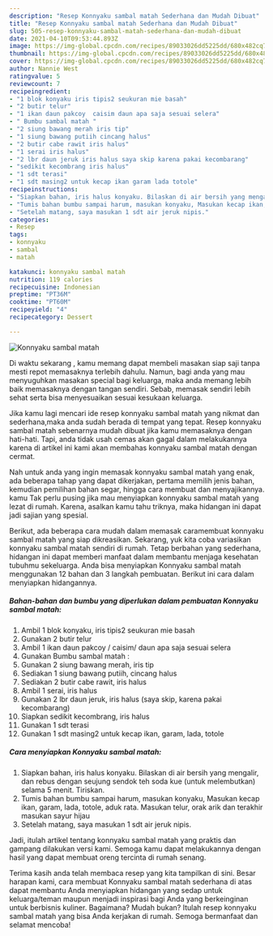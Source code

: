 ```yaml
---
description: "Resep Konnyaku sambal matah Sederhana dan Mudah Dibuat"
title: "Resep Konnyaku sambal matah Sederhana dan Mudah Dibuat"
slug: 505-resep-konnyaku-sambal-matah-sederhana-dan-mudah-dibuat
date: 2021-04-10T09:53:44.893Z
image: https://img-global.cpcdn.com/recipes/89033026dd5225dd/680x482cq70/konnyaku-sambal-matah-foto-resep-utama.jpg
thumbnail: https://img-global.cpcdn.com/recipes/89033026dd5225dd/680x482cq70/konnyaku-sambal-matah-foto-resep-utama.jpg
cover: https://img-global.cpcdn.com/recipes/89033026dd5225dd/680x482cq70/konnyaku-sambal-matah-foto-resep-utama.jpg
author: Nannie West
ratingvalue: 5
reviewcount: 7
recipeingredient:
- "1 blok konyaku iris tipis2 seukuran mie basah"
- "2 butir telur"
- "1 ikan daun pakcoy  caisim daun apa saja sesuai selera"
- " Bumbu sambal matah "
- "2 siung bawang merah iris tip"
- "1 siung bawang putiih cincang halus"
- "2 butir cabe rawit iris halus"
- "1 serai iris halus"
- "2 lbr daun jeruk iris halus saya skip karena pakai kecombarang"
- "sedikit kecombrang iris halus"
- "1 sdt terasi"
- "1 sdt masing2 untuk kecap ikan garam lada totole"
recipeinstructions:
- "Siapkan bahan, iris halus konyaku. Bilaskan di air bersih yang mengalir, dan rebus dengan seujung sendok teh soda kue (untuk melembutkan) selama 5 menit. Tiriskan."
- "Tumis bahan bumbu sampai harum, masukan konyaku, Masukan kecap ikan, garam, lada, totole, aduk rata. Masukan telur, orak arik dan terakhir masukan sayur hijau"
- "Setelah matang, saya masukan 1 sdt air jeruk nipis."
categories:
- Resep
tags:
- konnyaku
- sambal
- matah

katakunci: konnyaku sambal matah 
nutrition: 119 calories
recipecuisine: Indonesian
preptime: "PT36M"
cooktime: "PT60M"
recipeyield: "4"
recipecategory: Dessert

---
```



![Konnyaku sambal matah](https://img-global.cpcdn.com/recipes/89033026dd5225dd/680x482cq70/konnyaku-sambal-matah-foto-resep-utama.jpg)

Di waktu  sekarang , kamu memang dapat membeli masakan siap saji tanpa mesti repot memasaknya terlebih dahulu. Namun, bagi anda yang mau menyuguhkan masakan special bagi keluarga, maka anda memang lebih baik memasaknya dengan tangan sendiri. Sebab, memasak sendiri lebih sehat serta bisa menyesuaikan sesuai kesukaan keluarga.

Jika kamu lagi mencari ide resep konnyaku sambal matah yang nikmat dan sederhana,maka anda sudah berada di tempat yang tepat. Resep konnyaku sambal matah  sebenarnya mudah dibuat jika kamu memasaknya dengan hati-hati. Tapi, anda tidak usah cemas akan gagal dalam melakukannya 
karena di artikel ini kami akan membahas konnyaku sambal matah dengan cermat.  



Nah untuk anda yang ingin memasak konnyaku sambal matah yang enak, ada beberapa tahap yang dapat dikerjakan, pertama memilih jenis bahan, kemudian pemilihan bahan segar, hingga cara membuat dan menyajikannya. kamu Tak perlu pusing jika mau menyiapkan konnyaku sambal matah yang lezat di rumah. Karena, asalkan kamu  tahu triknya, maka hidangan ini dapat jadi sajian yang spesial.

Berikut, ada beberapa cara mudah dalam memasak caramembuat konnyaku sambal matah yang siap dikreasikan. Sekarang, yuk kita coba variasikan konnyaku sambal matah sendiri di rumah. Tetap berbahan yang sederhana, hidangan ini dapat memberi manfaat dalam membantu menjaga kesehatan tubuhmu sekeluarga. Anda bisa menyiapkan Konnyaku sambal matah menggunakan 12 bahan dan 3 langkah pembuatan. Berikut ini cara dalam menyiapkan hidangannya.

<!--inarticleads1-->

##### Bahan-bahan dan bumbu yang diperlukan dalam pembuatan Konnyaku sambal matah:

1. Ambil 1 blok konyaku, iris tipis2 seukuran mie basah
1. Gunakan 2 butir telur
1. Ambil 1 ikan daun pakcoy / caisim/ daun apa saja sesuai selera
1. Gunakan  Bumbu sambal matah :
1. Gunakan 2 siung bawang merah, iris tip
1. Sediakan 1 siung bawang putiih, cincang halus
1. Sediakan 2 butir cabe rawit, iris halus
1. Ambil 1 serai, iris halus
1. Gunakan 2 lbr daun jeruk, iris halus (saya skip, karena pakai kecombarang)
1. Siapkan sedikit kecombrang, iris halus
1. Gunakan 1 sdt terasi
1. Gunakan 1 sdt masing2 untuk kecap ikan, garam, lada, totole




<!--inarticleads2-->

##### Cara menyiapkan Konnyaku sambal matah:

1. Siapkan bahan, iris halus konyaku. Bilaskan di air bersih yang mengalir, dan rebus dengan seujung sendok teh soda kue (untuk melembutkan) selama 5 menit. Tiriskan.
1. Tumis bahan bumbu sampai harum, masukan konyaku, Masukan kecap ikan, garam, lada, totole, aduk rata. Masukan telur, orak arik dan terakhir masukan sayur hijau
1. Setelah matang, saya masukan 1 sdt air jeruk nipis.




Jadi, itulah artikel tentang  konnyaku sambal matah  yang praktis dan gampang dilakukan versi kami. Semoga kamu dapat melakukannya dengan hasil yang dapat membuat oreng tercinta di rumah senang. 

Terima kasih anda telah membaca resep yang kita tampilkan di sini. Besar harapan kami, cara membuat  Konnyaku sambal matah sederhana di atas dapat membantu Anda menyiapkan hidangan yang sedap untuk keluarga/teman maupun menjadi inspirasi bagi Anda yang berkeinginan untuk berbisnis kuliner. Bagaimana? Mudah bukan? Itulah resep konnyaku sambal matah yang bisa Anda kerjakan di rumah. Semoga bermanfaat dan selamat mencoba!

